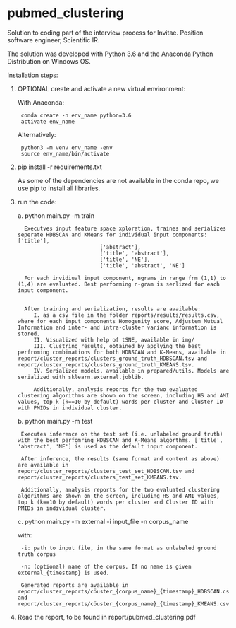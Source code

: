 # pubmed_clustering
Solution to coding part of the interview process for Invitae. Position software engineer, Scientific IR. 

The solution was developed with Python 3.6 and the Anaconda Python Distribution on Windows OS. 

Installation steps:

1. OPTIONAL create and activate a new virtual environment:

    With Anaconda:
    
        conda create -n env_name python=3.6
        activate env_name
        
    Alternatively:
    
        python3 -m venv env_name -env
        source env_name/bin/activate
        
2. pip install -r requirements.txt

    As some of the dependencies are not available in the conda repo, we use pip to install all libraries.

3. run the code:

    a. python main.py -m train
            
         Executves input feature space xploration, traines and serializes seperate HDBSCAN and KMeans for individual input components:     ['title'],
                                 ['abstract'],
                                 ['title', 'abstract'],
                                 ['title', 'NE'],
                                 ['title', 'abstract', 'NE']
                                 
         For each invidiual input component, ngrams in range frm (1,1) to (1,4) are evaluated. Best performing n-gram is serlized for each input component.
         
         
         After training and serialization, results are available:
            I. as a csv file in the folder reports/results/results.csv, where for each input components Homogenity score, Adjustem Mutual Information and inter- and intra-cluster varianc information is stored. 
            II. Visualized with help of tSNE, available in img/
            III. Clustring results, obtained by applying the best perfroming combinations for both HDBSCAN and K-Means, available in report/cluster_reports/clusters_ground_truth_HDBSCAN.tsv and report/cluster_reports/clusters_ground_truth_KMEANS.tsv.
            IV. Serialized models, available in prepared/utils. Models are serialized with sklearn.external.joblib.
            
            Additionally, analysis reports for the two evaluated clustering algorithms are shown on the screen, including HS and AMI values, top k (k==10 by default) words per cluster and Cluster ID with PMIDs in individual cluster. 
            
    b. python main.py -m test  
    
        Executes inference on the test set (i.e. unlabeled ground truth) with the best perfomring HDBSCAN and K-Means algorthms. ['title', 'abstract', 'NE'] is used as the default input component. 
        
        After inference, the results (same format and content as above) are available in report/cluster_reports/clusters_test_set_HDBSCAN.tsv and report/cluster_reports/clusters_test_set_KMEANS.tsv.
        
        Additionally, analysis reports for the two evaluated clustering algorithms are shown on the screen, including HS and AMI values, top k (k==10 by default) words per cluster and Cluster ID with PMIDs in individual cluster. 
        
    c. python main.py -m external -i input_file -n corpus_name 
     
     with:  
       
        -i: path to input file, in the same format as unlabeled ground truth corpus
        
        -n: (optional) name of the corpus. If no name is given external_{timestamp} is used. 
        
        Generated reports are available in report/cluster_reports/cöuster_{corpus_name}_{timestamp}_HDBSCAN.csv and report/cluster_reports/cöuster_{corpus_name}_{timestamp}_KMEANS.csv. 
        
4. Read the report, to be found in report/pubmed_clustering.pdf
        
    
            
            
    
    
    
